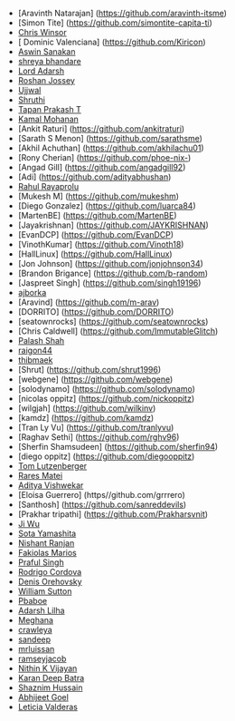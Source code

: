 - [Aravinth Natarajan] (https://github.com/aravinth-itsme)
- [Simon Tite] (https://github.com/simontite-capita-ti)
- [Chris Winsor](https://github.com/cwinsor)
- [ Dominic Valenciana] (https://github.com/Kiricon)
- [Aswin Sanakan](https://github.com/aswinsanakan)
- [ shreya bhandare ]( https://github.com/shreab373 )
- [ Lord Adarsh ]( https://github.com/adarsh-why )
- [ Roshan Jossey ]( https://github.com/Roshanjossey )
- [Ujjwal](https://github.com/uforujjwal)
- [Shruthi](https://github.com/lakshmishruthi)
- [Tapan Prakash T](https://github.com/tapanprakasht)
- [Kamal Mohanan](https://github.com/kmlmhnn)
- [Ankit Raturi] (https://github.com/ankitraturi)
- [Sarath S Menon] (https://github.com/sarathsme)
- [Akhil Achuthan] (https://github.com/akhilachu01)
- [Rony Cherian] (https://github.com/phoe-nix-)
- [Angad Gill] (https://github.com/angadgill92)
- [Adi] (https://github.com/adityabhushan)
- [Rahul Rayaprolu](https://github.com/rahulr91)
- [Mukesh M] (https://github.com/mukeshm)
- [Diego Gonzalez] (https://github.com/luarca84)
- [MartenBE] (https://github.com/MartenBE)
- [Jayakrishnan] (https://github.com/JAYKRISHNAN)
- [EvanDCP] (https://github.com/EvanDCP)
- [VinothKumar] (https://github.com/Vinoth18)
- [HallLinux] (https://github.com/HallLinux)
- [Jon Johnson] (https://github.com/jonjohnson34)
- [Brandon Brigance] (https://github.com/b-random)
- [Jaspreet Singh] (https://github.com/singh19196)
- [ ajborka ]( https://www.github.com/ajborka )
- [Aravind] (https://github.com/m-arav)
- [DORRITO] (https://github.com/DORRITO)
- [seatownrocks] (https://github.com/seatownrocks)
- [Chris Caldwell] (https://github.com/ImmutableGlitch)
- [Palash Shah](https://github.com/palashshah)
- [raigon44](https://github.com/raigon44/)
- [thibmaek](https://github.com/thibmaek)
- [Shrut] (https://github.com/shrut1996)
- [webgene] (https://github.com/webgene)
- [solodynamo] (https://github.com/solodynamo)
- [nicolas oppitz] (https://github.com/nickoppitz)
- [wilgjah] (https://github.com/wilkinv)
- [kamdz] (https://github.com/kamdz)
- [Tran Ly Vu] (https://github.com/tranlyvu)
- [Raghav Sethi] (https://github.com/rghv96)
- [Sherfin Shamsudeen] (https://github.com/sherfin94)
- [diego oppitz] (https://github.com/diegooppitz)
- [Tom Lutzenberger](https://github.com/tomlutzenberger)
- [Rares Matei](https://github.com/rarmatei)
- [Aditya Vishwekar](https://github.com/adityavishwekar)
- [Eloisa Guerrero] (https//github.com/grrrero)
- [Santhosh] (https://github.com/sanreddevils)
- [Prakhar tripathi] (https://github.com/Prakharsvnit)
- [Ji Wu](https://github.com/j1wu)
- [Sota Yamashita](https://github.com/sotayamashita)
- [Nishant Ranjan](https://github.com/darkfist)
- [Fakiolas Marios](https://github.com/fakiolinho)
- [Praful Singh](https://github.com/prafulSingh)
- [Rodrigo Cordova](https://github.com/Thrasheristico)
- [Denis Orehovsky](https://github.com/apirobot)
- [William Sutton](https://github.com/suttonwilliamd)
- [Pbaboe](https://github.com/Pbaboe)
- [Adarsh Lilha](https://github.com/adarshlilha)
- [Meghana](https://github.com/meMegna)
- [crawleya](https://github.com/crawleya)
- [sandeep](https://github.com/sandygit2201)
- [mrluissan](https://github.com/mrluissan)
- [ramseyjacob](https://github.com/ramseyjacob)
- [Nithin K Vijayan](https://github.com/nithin-vijayan)
- [Karan Deep Batra](https://github.com/krnbatra)
- [Shaznim Hussain](https://github.com/shaznimhussain)
- [Abhijeet Goel](https://github.com/aninjamonk)
- [Leticia Valderas](https://github.com/monaLeti)
